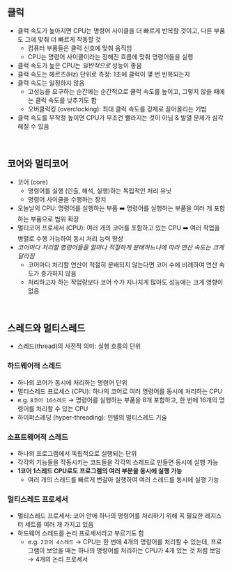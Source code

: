 ## 클럭
- 클럭 속도가 높아지면 CPU는 명령어 사이클을 더 빠르게 반복할 것이고, 다른 부품도 그에 맞춰 더 빠르게 작동할 것
  - 컴퓨터 부품들은 클럭 신호에 맞춰 움직임
  - CPU는 명령어 사이클이라는 정해진 흐름에 맞춰 명령어들을 실행
- 클럭 속도가 높은 CPU는 *일반적으로* 성능이 좋음
- 클럭 속도는 헤르츠(Hz) 단위로 측정: 1초에 클럭이 몇 번 반복되는지
- 클럭 속도는 일정하지 않음
  - 고성능을 요구하는 순간에는 순간적으로 클럭 속도를 높이고, 그렇지 않을 때에는 클럭 속도를 낮추기도 함
  - 오버클럭킹 (overclocking): 최대 클럭 속도를 강제로 끌어올리는 기법
- 클럭 속도를 무작정 높이면 CPU가 무조건 빨라지는 것이 아님 & 발열 문제가 심각해질 수 있음
<br/>

## 코어와 멀티코어
- 코어 (core)
  - 명령어를 실행 (인출, 해석, 실행)하는 독립적인 처리 유닛
  - 명령어 사이클을 수행하는 장치 
- 오늘날의 CPU: 명령어를 실행하는 부품 ➡️ 명령어를 실행하는 부품을 여러 개 포함하는 부품으로 범위 확장
- 멀티코어 프로세서 (CPU): 여러 개의 코어를 포함하고 있는 CPU ➡️ 여러 작업을 병렬로 수행 가능하여 동시 처리 능력 향상
- *코어마다 처리할 명령어들을 얼마나 적절하게 분배하느냐에 따라 연산 속도는 크게 달라짐*
  - 코어마다 처리할 연산이 적절히 분배되지 않는다면 코어 수에 비례하여 연산 속도가 증가하지 않음
  - 처리하고자 하는 작업량보다 코어 수가 지나치게 많아도 성능에는 크게 영향이 없음
<br/>

## 스레드와 멀티스레드 
- 스레드(thread)의 사전적 의미: 실행 흐름의 단위
### 하드웨어적 스레드
- 하나의 코어가 동시에 처리하는 명령어 단위
- 멀티스레드 프로세스 (CPU): 하나의 코어로 여러 명령어를 동시에 처리하는 CPU 
- e.g. `8코어 16스레드` → 명령어를 실행하는 부품을 8개 포함하고, 한 번에 16개의 명령어를 처리할 수 있는 CPU
- 하이퍼스레딩 (hyper-threading): 인텔의 멀티스레드 기술
### 소프트웨어적 스레드
- 하나의 프로그램에서 독립적으로 실행되는 단위
- 각각의 기능들을 작동시키는 코드들을 각각의 스레드로 만들면 동시에 실행 가능
- **1코어 1스레드 CPU로도 프로그램의 여러 부분을 동시에 실행 가능**
  - 여러 개의 스레드를 빠르게 번갈아 실행하여 여러 스레드를 동시에 실행 가능
### 멀티스레드 프로세서
- 멀티스레드 프로세서: 코어 안에 하나의 명령어를 처리하기 위해 꼭 필요한 레지스터 세트를 여러 개 가지고 있음
- 하드웨어 스레드를 논리 프로세서라고 부르기도 함
  - e.g. `2코어 4스레드` → CPU는 한 번에 4개의 명령어를 처리할 수 있는데, 프로그램이 보았을 때는 하나의 명령어를 처리하는 CPU가 4개 있는 것 처럼 보임 → 4개의 논리 프로세서
